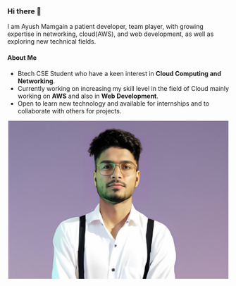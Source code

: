 ### Hi there 👋
I am Ayush Mamgain a patient developer, team player, with growing expertise in networking, cloud(AWS), and web development, as well
as exploring new technical fields.



#### About Me
* Btech CSE Student who have a keen interest in **Cloud Computing and Networking**. 
* Currently working on increasing my skill level in the field of Cloud mainly working on **AWS** and also in **Web Development**. 
* Open to learn new technology and available for internships and to collaborate with others for projects.

<p align="center"><img src="pic.jpg" width=500px></p>

